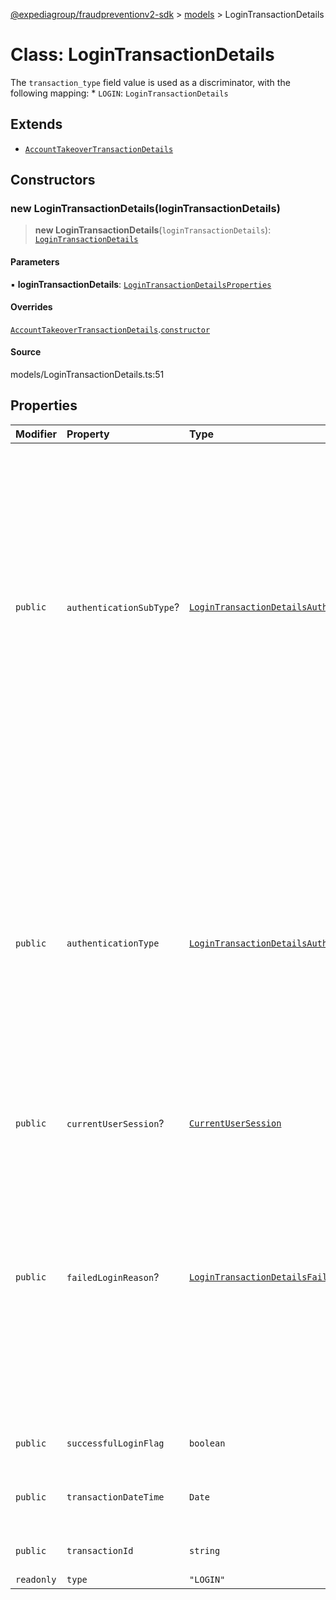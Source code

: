 [@expediagroup/fraudpreventionv2-sdk](../../index.md) > [models](../index.md) > LoginTransactionDetails

# Class: LoginTransactionDetails

The `transaction_type` field value is used as a discriminator, with the following mapping: * `LOGIN`: `LoginTransactionDetails`

## Extends

- [`AccountTakeoverTransactionDetails`](AccountTakeoverTransactionDetails.md)

## Constructors

### new LoginTransactionDetails(loginTransactionDetails)

> **new LoginTransactionDetails**(`loginTransactionDetails`): [`LoginTransactionDetails`](LoginTransactionDetails.md)

#### Parameters

▪ **loginTransactionDetails**: [`LoginTransactionDetailsProperties`](../interfaces/LoginTransactionDetailsProperties.md)

#### Overrides

[`AccountTakeoverTransactionDetails`](AccountTakeoverTransactionDetails.md).[`constructor`](AccountTakeoverTransactionDetails.md#constructors)

#### Source

models/LoginTransactionDetails.ts:51

## Properties

| Modifier | Property | Type | Description | Inheritance | Source |
| :------ | :------ | :------ | :------ | :------ | :------ |
| `public` | `authenticationSubType`? | [`LoginTransactionDetailsAuthenticationSubTypeEnum`](../type-aliases/LoginTransactionDetailsAuthenticationSubTypeEnum.md) | The sub type of login authentication method used by a user. For `authentication_sub_type` ensure attributes mentioned in dictionary below are set to corresponding values only. `authentication_sub_type` is an enum value with the following mapping with `authentication_type` attribute: *       authentication_sub_type   :     authentication_type * ------------------------------------------------------------------------------- * `EMAIL`                               : `CREDENTIALS` * `EMAIL`                               : `PASSWORD_RESET` * `EMAIL`                               : `SINGLE_SIGN_ON` * `EMAIL`                               : `MULTI_FACTOR_AUTHENTICATION` * `PHONE`                               : `MULTI_FACTOR_AUTHENTICATION` * `GOOGLE`                              : `SOCIAL` * `FACEBOOK`                            : `SOCIAL` * `APPLE`                               : `SOCIAL` *                                       : `CREDENTIALS` | - | models/LoginTransactionDetails.ts:36 |
| `public` | `authenticationType` | [`LoginTransactionDetailsAuthenticationTypeEnum`](../type-aliases/LoginTransactionDetailsAuthenticationTypeEnum.md) | The type of login authentication method used by a user. For `authentication_type` ensure attributes mentioned in dictionary below are set to corresponding values only. `authentication_type` is an enum value with the following mapping with `authentication_sub_type` attribute: *       authentication_type       :     authentication_sub_type * ------------------------------------------------------------------------------- * `CREDENTIALS`                         : `EMAIL` * `CREDENTIALS`                         : * `PASSWORD_RESET`                      : `EMAIL` * `SINGLE_SIGN_ON`                      : `EMAIL` * `MULTI_FACTOR_AUTHENTICATION`         : `EMAIL` * `MULTI_FACTOR_AUTHENTICATION`         : `PHONE` * `SOCIAL`                              : `GOOGLE` * `SOCIAL`                              : `FACEBOOK` * `SOCIAL`                              : `APPLE` | - | models/LoginTransactionDetails.ts:31 |
| `public` | `currentUserSession`? | [`CurrentUserSession`](CurrentUserSession.md) | - | [`AccountTakeoverTransactionDetails`](AccountTakeoverTransactionDetails.md).`currentUserSession` | models/AccountTakeoverTransactionDetails.ts:45 |
| `public` | `failedLoginReason`? | [`LoginTransactionDetailsFailedLoginReasonEnum`](../type-aliases/LoginTransactionDetailsFailedLoginReasonEnum.md) | The reason for the failed login attempt in the Partner\'\'s system, related to user failure or Partner\'\'s system failure. - `INVALID_CREDENTIALS` - Applicable if the user provided invalid login credentials for this login attempt. - `ACCOUNT_NOT_FOUND` - Applicable if the user attempted to login to an account that doesn\'t exist. - `VERIFICATION_FAILED` - Applicable if the user failed the verification for this login, or any authentication exception occured in the Partner system for this login attempt. - `ACCOUNT_LOCKED` - Applicable if the user attempted to login to an account that is locked. | - | models/LoginTransactionDetails.ts:46 |
| `public` | `successfulLoginFlag` | `boolean` | Identifies if a login attempt by a user was successful or not. | - | models/LoginTransactionDetails.ts:41 |
| `public` | `transactionDateTime` | `Date` | The local date and time the transaction occured in the Partner\'s system, in ISO-8601 date and time format `yyyy-MM-ddTHH:mm:ss.SSSZ`. | [`AccountTakeoverTransactionDetails`](AccountTakeoverTransactionDetails.md).`transactionDateTime` | models/AccountTakeoverTransactionDetails.ts:35 |
| `public` | `transactionId` | `string` | Unique identifier to identify a transaction attempt in the Partner\'s system. | [`AccountTakeoverTransactionDetails`](AccountTakeoverTransactionDetails.md).`transactionId` | models/AccountTakeoverTransactionDetails.ts:40 |
| `readonly` | `type` | `"LOGIN"` | - | - | models/LoginTransactionDetails.ts:49 |
